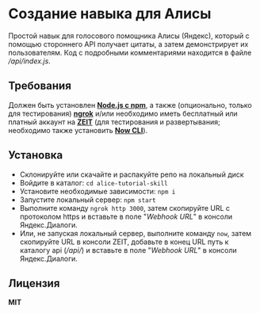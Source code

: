 # Создание навыка для Алисы
Простой навык для голосового помощника Алисы (Яндекс), который с помощью стороннего API получает цитаты, а затем демонстрирует их пользователям. Код с подробными комментариями находится в файле */api/index.js*. 

## Требования
Должен быть установлен [**Node.js с npm**](https://nodejs.org/en/), а также (опционально, только для тестирования) [**ngrok**](https://ngrok.com/) и/или необходимо иметь бесплатный или платный аккаунт на [**ZEIT**](https://zeit.co/home) (для тестирования и развертывания; необходимо также установить [**Now CLI**](https://zeit.co/download)). 

## Установка
* Склонируйте или скачайте и распакуйте репо на локальный диск
* Войдите в каталог: `cd alice-tutorial-skill`
* Установите необходимые зависимости: `npm i`
* Запустите локальный сервер: `npm start`
* Выполните команду `ngrok http 3000`, затем скопируйте URL с протоколом https и вставьте в поле "*Webhook URL*" в консоли Яндекс.Диалоги.
* Или, не запуская локальный сервер, выполните команду `now`, затем скопируйте URL в консоли ZEIT, добавьте в конец URL путь к каталогу api (*/api/*) и вставьте в поле "*Webhook URL*" в консоли Яндекс.Диалоги.

## Лицензия
**MIT**
 
